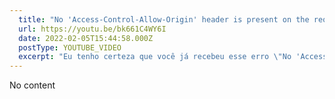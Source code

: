 ```yaml
---
  title: "No 'Access-Control-Allow-Origin' header is present on the requested resource. | RESOLVIDO!"
  url: https://youtu.be/bk661C4WY6I
  date: 2022-02-05T15:44:58.000Z
  postType: YOUTUBE_VIDEO
  excerpt: "Eu tenho certeza que você já recebeu esse erro \"No 'Access-Control-Allow-Origin' header is present on the requested resource.\" e finalmente nesse vídeo eu vou explicar o por que ele acontece, você vai entender que o browser tem um papel grande nisso e na real isso existe para a nossa segurança! Bora ver?"
---
```

  
  No content
  